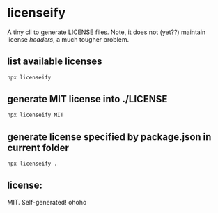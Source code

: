 # licenseify

A tiny cli to generate LICENSE files. Note, it does not (yet??) maintain
license *headers*, a much tougher problem.

## list available licenses

```bash
npx licenseify
```

## generate MIT license into ./LICENSE

```bash
npx licenseify MIT
```

## generate license specified by package.json in current folder

```bash
npx licenseify .
```

## license:

MIT. Self-generated! ohoho
